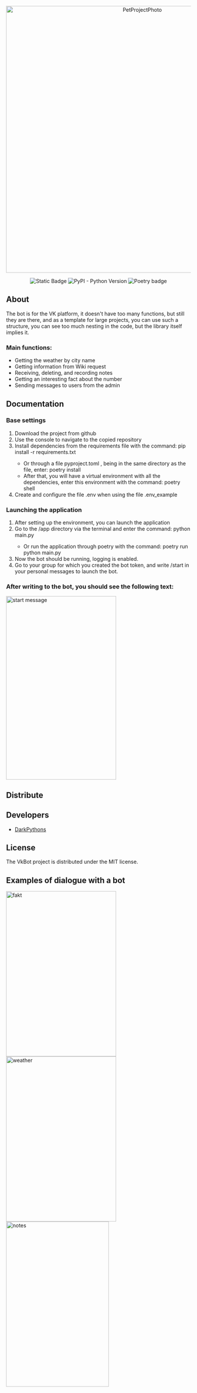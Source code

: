 <p align="center">
      <img src="https://i.ibb.co/0XcwvjC/photo.jpg" alt="PetProjectPhoto" border="0" width="727">
</p>

<p align="center">
   <img alt="Static Badge" src="https://img.shields.io/badge/Licencse-MIT-success">
   <img alt="PyPI - Python Version" src="https://img.shields.io/pypi/pyversions/vk-api">
   <img alt="Poetry badge" src="https://img.shields.io/badge/packaging-poetry-cyan.svg">
</p>

## About

The bot is for the VK platform, it doesn't have too many functions, but still they are there, and as a template for large projects, you can use such a structure, you can see too much nesting in the code, but the library itself implies it.

<h3>Main functions: </h3>
<ul>
<li>Getting the weather by city name</li>
<li>Getting information from Wiki request</li>
<li>Receiving, deleting, and recording notes</li>
<li>Getting an interesting fact about the number</li>
<li>Sending messages to users from the admin</li>
</ul>

## Documentation

<h3>Base settings</h3>
<ol>
<li>Download the project from github</li>
<li>Use the console to navigate to the copied repository</li>
<li>Install dependencies from the requirements file with the command: pip install -r requirements.txt</li>
<ul>
<li>Or through a file pyproject.toml , being in the same directory as the file, enter: poetry install</li>
<li>After that, you will have a virtual environment with all the dependencies, enter this environment with the command: poetry shell</li>
</ul>
<li>Create and configure the file .env when using the file .env_example</li>
</ol>

<h3>Launching the application</h3>
<ol>
<li>After setting up the environment, you can launch the application</li>
<li>Go to the /app directory via the terminal and enter the command: python main.py</li>
      <ul>
            <li>Or run the application through poetry with the command: poetry run python main.py</li>
      </ul>
<li>Now the bot should be running, logging is enabled.</li>
<li>Go to your group for which you created the bot token, and write /start in your personal messages to launch the bot.</li>
</ol>

<h3>After writing to the bot, you should see the following text:</h3>
<img src="https://i.ibb.co/bbmR6ys/start.jpg" alt="start message" border="0" width="300" height="500">


## Distribute

## Developers

- [DarkPythons](https://github.com/DarkPythons)

## License
The VkBot project is distributed under the MIT license.

## Examples of dialogue with a bot
<p>
      <img src="https://i.ibb.co/LpZ5zQJ/fakt.jpg" alt="fakt" border="0" width="300" height="450">
      <img src="https://i.ibb.co/jgDKzPJ/weather.jpg" alt="weather" border="0" width="300" height="450">
      <img src="https://i.ibb.co/sF5CR0Z/notes.jpg" alt="notes" border="0" width="280" height="450">
</p>
